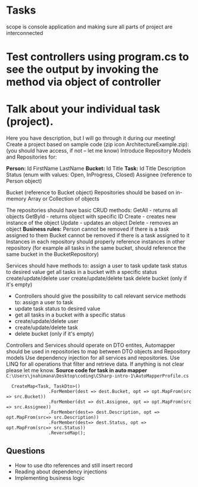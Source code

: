 # Tasks
scope is console application and making sure all parts of project are interconnected
# Test controllers using  program.cs to see the output  by invoking the method via object of controller
# Talk about your individual task (project).
Here you have description, but I will go through it during our meeting!
Create a project based on sample code (​zip icon ArchitectureExample.zip): (you should have access, if not – let me know)
Introduce Repository Models and Repositories for:

**Person:**
Id
FirstName
LastName
**Bucket:**
Id
Title
**Task:**
Id
Title
Description
Status (enum with values: Open, InProgress, Closed)
Assignee (reference to Person object)

Bucket (reference to Bucket object)
Repositories should be based on in-memory Array or Collection of objects

The repositories should have basic CRUD methods:
GetAll - returns all objects
GetById - returns object with specific ID
Create - creates new instance of the object
Update - updates an object
Delete - removes an object
**Business rules:**
Person cannot be removed if there is a task assigned to them
Bucket cannot be removed if there is a task assigned to it
Instances in each repository should properly reference instances in other repository (for example all tasks in the same bucket, should reference the same bucket in the BucketRepository)

Services should have methods to:
assign a user to task
update task status to desired value
get all tasks in a bucket with a specific status
create/update/delete user
create/update/delete task
delete bucket (only if it's empty)

- Controllers should give the possibility to call relevant service methods to:
assign a user to task
- update task status to desired value
- get all tasks in a bucket with a specific status
- create/update/delete user
- create/update/delete task
- delete bucket (only if it's empty)

Controllers and Services should operate on DTO entites, Automapper should be used in repositories to map between DTO objects and Repository models
Use dependency injection for all services and repositories.
Use LINQ for all operations that filter and retrieve data.
If anything is not clear please let me know.
**Source code for task in auto mapper**
`C:\Users\jnahimana\Desktop\coding\CSharp-intro-1\AutoMapperProfile.cs`
``` 
  CreateMap<Task, TaskDto>()
                .ForMember(dest => dest.Bucket, opt => opt.MapFrom(src => src.Bucket))
                .ForMember(dst => dst.Assignee, opt => opt.MapFrom(src => src.Assignee))
                .ForMember(dest=> dest.Description, opt => opt.MapFrom(src=> src.Description))
                .ForMember(dest=> dest.Status, opt => opt.MapFrom(src=> src.Status))
                .ReverseMap();
```

Questions
------------
- How to use dto references and still insert record
- Reading about dependency injections
- Implementing business logic